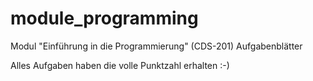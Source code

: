 # module_programming
Modul "Einführung in die Programmierung" (CDS-201) Aufgabenblätter


Alles Aufgaben haben die volle Punktzahl erhalten :-)
